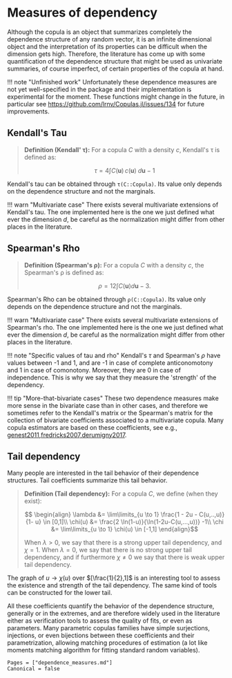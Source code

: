 # Measures of dependency


Although the copula is an object that summarizes completely the dependence structure of any random vector, it is an infinite dimensional object and the interpretation of its properties can be difficult when the dimension gets high. Therefore, the literature has come up with some quantification of the dependence structure that might be used as univariate summaries, of course imperfect, of certain properties of the copula at hand. 


!!! note "Unfinished work"
    Unfortunately these dependence measures are not yet well-specified in the package and their implementation is experimental for the moment. These functions might change in the future, in particular see https://github.com/lrnv/Copulas.jl/issues/134 for future improvements. 


## Kendall's Tau 

> **Definition (Kendall' τ):** For a copula $C$ with a density $c$, Kendall's τ is defined as: 
> 
>$$\tau = 4 \int C(\bm u) \, c(\bm u) \;d\bm u -1$$

Kendall's tau can be obtained through `τ(C::Copula)`. Its value only depends on the dependence structure and not the marginals. 

!!! warn "Multivariate case"
    There exists several multivariate extensions of Kendall's tau. The one implemented here is the one we just defined what ever the dimension $d$, be careful as the normalization might differ from other places in the literature.



## Spearman's Rho 

> **Definition (Spearman's ρ):** For a copula $C$ with a density $c$, the Spearman's ρ is defined as: 
>
> $$\rho = 12 \int C(\bm u) d\bm u -3.$$

Spearman's Rho can be obtained through `ρ(C::Copula)`. Its value only depends on the dependence structure and not the marginals. 

!!! warn "Multivariate case"
    There exists several multivariate extensions of Spearman's rho. The one implemented here is the one we just defined what ever the dimension $d$, be careful as the normalization might differ from other places in the literature.

!!! note "Specific values of tau and rho"
    Kendall's $\tau$ and Spearman's $\rho$ have values between -1 and 1, and are -1 in case of complete anticonomotony and 1 in case of comonotony. Moreover, they are 0 in case of independence. This is 
    why we say that they measure the 'strength' of the dependency.

!!! tip "More-that-bivariate cases"
    These two dependence measures make more sense in the bivariate case than in other cases, and therefore we sometimes refer to the Kendall's matrix or the Spearman's matrix for the collection of bivariate coefficients associated to a multivariate copula. Many copula estimators are based on these coefficients, see e.g., [genest2011,fredricks2007,derumigny2017](@cite).

## Tail dependency

Many people are interested in the tail behavior of their dependence structures. Tail coefficients summarize this tail behavior.

>**Definition (Tail dependency):** For a copula $C$, we define (when they exist):
> ```math
>  \begin{align}
>    \lambda &= \lim\limits_{u \to 1} \frac{1 - 2u - C(u,..,u)}{1- u} \in [0,1]\\
>    \chi(u) &= \frac{2 \ln(1-u)}{\ln(1-2u-C(u,...,u))} -1\\
>    \chi &= \lim\limits_{u \to 1} \chi(u) \in [-1,1]
>  \end{align}
>```
> When $\lambda > 0$, we say that there is a strong upper tail dependency, and $\chi = 1$. When $\lambda = 0$, we say that there is no strong upper tail dependency, and if furthermore $\chi \neq 0$ we say that there is weak upper tail dependency.

The graph of $u \to \chi(u)$ over $[\frac{1}{2},1]$ is an interesting tool to assess the existence and strength of the tail dependency. The same kind of tools can be constructed for the lower tail. 

All these coefficients quantify the behavior of the dependence structure, generally or in the extremes, and are therefore widely used in the literature either as verification tools to assess the quality of fits, or even as parameters. Many parametric copulas families have simple surjections, injections, or even bijections between these coefficients and their parametrization, allowing matching procedures of estimation (a lot like moments matching algorithm for fitting standard random variables).


```@bibliography
Pages = ["dependence_measures.md"]
Canonical = false
```